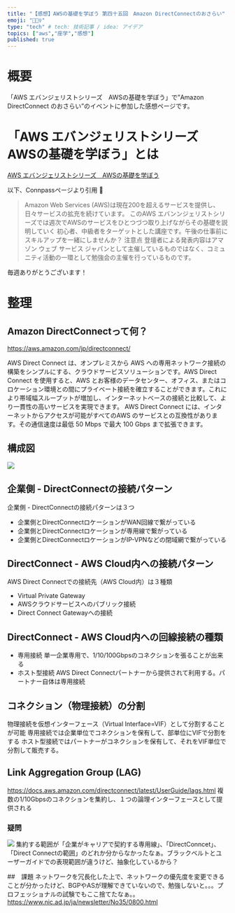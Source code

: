 ```yaml
---
title: "【感想】AWSの基礎を学ぼう 第四十五回　Amazon DirectConnectのおさらい"
emoji: "🚴🏻‍♀️"
type: "tech" # tech: 技術記事 / idea: アイデア
topics: ["aws","座学","感想"]
published: true
---
```

# 概要
「AWS エバンジェリストシリーズ　AWSの基礎を学ぼう」で”Amazon DirectConnect のおさらい”のイベントに参加した感想ページです。

# 「AWS エバンジェリストシリーズ　AWSの基礎を学ぼう」とは
[AWS エバンジェリストシリーズ　AWSの基礎を学ぼう](https://awsbasics.connpass.com)

以下、Connpassページより引用

>  Amazon Web Services (AWS)は現在200を超えるサービスを提供し、日々サービスの拡充を続けています。
> このAWS エバンンジェリストシリーズでは週次でAWSのサービスをひとつづつ取り上げながらその基礎を説明していく 初心者、中級者をターゲットとした講座です。午後の仕事前にスキルアップを一緒にしませんか？
> 注意点 登壇者による発表内容はアマゾン ウェブ サービス ジャパンとして主催しているものではなく、コミュニティ活動の一環として勉強会の主催を行っているものです。

毎週ありがとうございます！

# 整理
## Amazon DirectConnectって何？
https://aws.amazon.com/jp/directconnect/

AWS Direct Connect は、オンプレミスから AWS への専用ネットワーク接続の構築をシンプルにする、クラウドサービスソリューションです。AWS Direct Connect を使用すると、AWS とお客様のデータセンター、オフィス、またはコロケーション環境との間にプライベート接続を確立することができます。これにより帯域幅スループットが増加し、インターネットベースの接続と比較して、より一貫性の高いサービスを実現できます。
AWS Direct Connect には、インターネットからアクセスが可能がすべてのAWS のサービスとの互換性があります。その通信速度は最低 50 Mbps で最大 100 Gbps まで拡張できます。

## 構成図
![](https://storage.googleapis.com/zenn-user-upload/7ef1d49caa94fe0c3399295b.png)

## 企業側 - DirectConnectの接続パターン
企業側 - DirectConnectの接続パターンは３つ
- 企業側とDirectConnectロケーションがWAN回線で繋がっている
- 企業側とDirectConnectロケーションが専用線で繋がっている
- 企業側とDirectConnectロケーションがIP-VPNなどの閉域網で繋がっている

## DirectConnect - AWS Cloud内への接続パターン
AWS Direct Connectでの接続先（AWS Cloud内）は３種類
- Virtual Private Gateway
- AWSクラウドサービスへのパブリック接続
- Direct Connect Gatewayへの接続

## DirectConnect - AWS Cloud内への回線接続の種類
- 専用接続
単一企業専用で、1/10/100Gbpsのコネクションを張ることが出来る
- ホスト型接続
AWS Direct Connectパートナーから提供されて利用する。パートナー自体は専用接続

## コネクション（物理接続）の分割
物理接続を仮想インターフェース（Virtual Interface=VIF）として分割することが可能
専用接続では企業単位でコネクションを保有して、部単位にVIFで分割をする
ホスト型接続ではパートナーがコネクションを保有して、それをVIF単位で分割して販売する。

## Link Aggregation Group (LAG)
https://docs.aws.amazon.com/directconnect/latest/UserGuide/lags.html
複数の1/10Gbpsのコネクションを集約し、１つの論理インターフェースとして提供される

### 疑問
![](https://storage.googleapis.com/zenn-user-upload/7ef1d49caa94fe0c3399295b.png)
集約する範囲が「企業がキャリアで契約する専用線」、「DirectConncet」、「Direct Connectの範囲」のどれか分からなかったなぁ。ブラックベルトとユーザーガイドでの表現範囲が違うけど、抽象化しているから？


##　課題
ネットワークを冗長化した上で、ネットワークの優先度を変更できることが分かったけど、BGPやASが理解できていないので、勉強しないと。。。プロフェッショナルの試験でもここ捨てたなぁ。。
https://www.nic.ad.jp/ja/newsletter/No35/0800.html